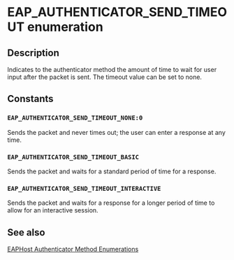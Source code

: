 # EAP_AUTHENTICATOR_SEND_TIMEOUT enumeration

## Description

Indicates to the authenticator method the amount of time to wait for user input after the packet is sent. The timeout value can be set to none.

## Constants

### `EAP_AUTHENTICATOR_SEND_TIMEOUT_NONE:0`

 Sends the packet and never times out; the user can enter a response at any time.

### `EAP_AUTHENTICATOR_SEND_TIMEOUT_BASIC`

Sends the packet and waits for a standard period of time for a response.

### `EAP_AUTHENTICATOR_SEND_TIMEOUT_INTERACTIVE`

Sends the packet and waits for a response for a longer period of time to allow for an interactive session.

## See also

[EAPHost Authenticator Method Enumerations](https://learn.microsoft.com/windows/win32/eaphost/eap-host-authenticator-method-enumerations)